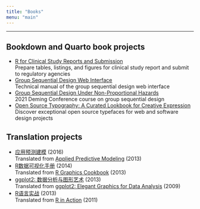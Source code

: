 ```yaml
---
title: "Books"
menu: "main"
---
```


*  *  *  *

## Bookdown and Quarto book projects

- [R for Clinical Study Reports and Submission](https://r4csr.org/)\
  Prepare tables, listings, and figures for clinical study report and submit to regulatory agencies
- [Group Sequential Design Web Interface](https://keaven.github.io/gsd-shiny/)\
  Technical manual of the group sequential design web interface
- [Group Sequential Design Under Non-Proportional Hazards](https://keaven.github.io/gsd-deming/)\
  2021 Deming Conference course on group sequential design
- [Open Source Typography: A Curated Lookbook for Creative Expression](https://nanx.me/ost/)\
  Discover exceptional open source typefaces for web and software design projects

## Translation projects

- [应用预测建模](https://book.douban.com/subject/26800150/) (2016)\
  Translated from [Applied Predictive Modeling](http://appliedpredictivemodeling.com/) (2013)
- [R数据可视化手册](https://book.douban.com/subject/25873705/) (2014)\
  Translated from [R Graphics Cookbook](https://r-graphics.org/) (2013)
- [ggplot2: 数据分析与图形艺术](https://book.douban.com/subject/24527091/) (2013)\
  Translated from [ggplot2: Elegant Graphics for Data Analysis](https://ggplot2-book.org/) (2009)
- [R语言实战](https://book.douban.com/subject/20382244/) (2013)\
  Translated from [R in Action](https://www.manning.com/books/r-in-action) (2011)

<style>
.markdown ul {
  list-style: none;
  padding-left: 4ch;
  border-left: 1px solid var(--tw-prose-hr);
  margin-left: 3ch;
}

.markdown ul li a:first-child {
  font-size: 1rem;
}

.markdown ul li {
  color: var(--tw-prose-captions);
  font-size: 0.875rem;
}
</style>
